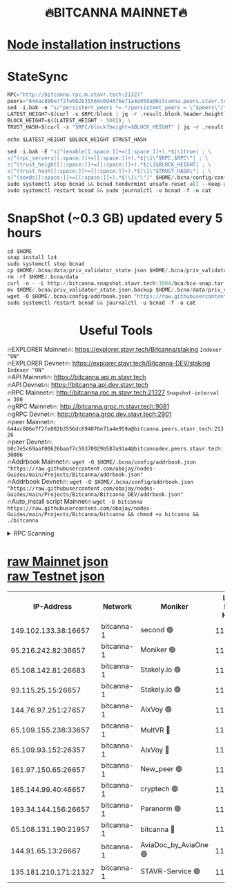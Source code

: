 <h1 align="center"> 🔥BITCANNA MAINNET🔥</h1>


[Node installation instructions](https://github.com/obajay/nodes-Guides/tree/main/Projects/Bitcanna)
=

# StateSync
```python
RPC="http://bitcanna.rpc.m.stavr.tech:21327"
peers="644ac886e7f2fe082b3556dc694076e71a4e959a@bitcanna.peers.stavr.tech:21326"
sed -i.bak -e "s/^persistent_peers *=.*/persistent_peers = \"$peers\"/" $HOME/.bcna/config/config.toml
LATEST_HEIGHT=$(curl -s $RPC/block | jq -r .result.block.header.height); \
BLOCK_HEIGHT=$((LATEST_HEIGHT - 500)); \
TRUST_HASH=$(curl -s "$RPC/block?height=$BLOCK_HEIGHT" | jq -r .result.block_id.hash)

echo $LATEST_HEIGHT $BLOCK_HEIGHT $TRUST_HASH

sed -i.bak -E "s|^(enable[[:space:]]+=[[:space:]]+).*$|\1true| ; \
s|^(rpc_servers[[:space:]]+=[[:space:]]+).*$|\1\"$RPC,$RPC\"| ; \
s|^(trust_height[[:space:]]+=[[:space:]]+).*$|\1$BLOCK_HEIGHT| ; \
s|^(trust_hash[[:space:]]+=[[:space:]]+).*$|\1\"$TRUST_HASH\"| ; \
s|^(seeds[[:space:]]+=[[:space:]]+).*$|\1\"\"|" $HOME/.bcna/config/config.toml
sudo systemctl stop bcnad && bcnad tendermint unsafe-reset-all --keep-addr-book
sudo systemctl restart bcnad && sudo journalctl -u bcnad -f -o cat
```
# SnapShot (~0.3 GB) updated every 5 hours
```python
cd $HOME
snap install lz4
sudo systemctl stop bcnad
cp $HOME/.bcna/data/priv_validator_state.json $HOME/.bcna/priv_validator_state.json.backup
rm -rf $HOME/.bcna/data
curl -o - -L http://bitcanna.snapshot.stavr.tech:1004/bca/bca-snap.tar.lz4 | lz4 -c -d - | tar -x -C $HOME/.bcna --strip-components 2
mv $HOME/.bcna/priv_validator_state.json.backup $HOME/.bcna/data/priv_validator_state.json
wget -O $HOME/.bcna/config/addrbook.json "https://raw.githubusercontent.com/obajay/nodes-Guides/main/Projects/Bitcanna/addrbook.json"
sudo systemctl restart bcnad && journalctl -u bcnad -f -o cat
```

 <h1 align="center"> Useful Tools</h1>

🔥EXPLORER Mainnet🔥:    https://explorer.stavr.tech/Bitcanna/staking          `Indexer "ON"` \
🔥EXPLORER Devnet🔥:     https://explorer.stavr.tech/Bitcanna-DEV/staking     `Indexer "ON"` \
🔥API Mainnet🔥:         https://bitcanna.api.m.stavr.tech \
🔥API Devnet🔥:          https://bitcanna.api.dev.stavr.tech \
🔥RPC Mainnet🔥:         http://bitcanna.rpc.m.stavr.tech:21327         `Snapshot-interval = 300` \
🔥gRPC Mainnet🔥:        http://bitcanna.grpc.m.stavr.tech:9081 \
🔥gRPC Devnet🔥:         http://bitcanna.grpc.dev.stavr.tech:2901 \
🔥peer Mainnet🔥:        `644ac886e7f2fe082b3556dc694076e71a4e959a@bitcanna.peers.stavr.tech:21326` \
🔥peer Devnet🔥:         `b0c7e5c69aaf00626baaf7c59370029b587a91a4@bitcannadev.peers.stavr.tech:30006` \
🔥Addrbook Mainnet🔥:    ```wget -O $HOME/.bcna/config/addrbook.json "https://raw.githubusercontent.com/obajay/nodes-Guides/main/Projects/Bitcanna/addrbook.json"``` \
🔥Addrbook Devnet🔥:    ```wget -O $HOME/.bcna/config/addrbook.json "https://raw.githubusercontent.com/obajay/nodes-Guides/main/Projects/Bitcanna/Bitcanna_DEV/addrbook.json"``` \
🔥Auto_install script Mainnet🔥:```wget -O bitcanna https://raw.githubusercontent.com/obajay/nodes-Guides/main/Projects/Bitcanna/bitcanna && chmod +x bitcanna && ./bitcanna```



<details>
<summary>RPC Scanning</summary>

<h2 align="center"> We scan nodes in real time every 4 hours. And we provide the final result of RPC endpoints.
We cannot influence the operation of these nodes in any way. </h2>


```python
If Voting Power is higher than 0 --> then the Node is a validator of the network and may be subject to attack and be a potential threat to the chain.
```
```python
We marked such validators with a red symbol
```

</details>

[raw Mainnet json](https://rpc-check.bcam.stavr.tech/bcam/rpc-bcam-result.json) \
[raw Testnet json](https://github.com/obajay/StateSync-snapshots/tree/main/Projects/Bitcanna/Rpc-Check-Testnet)
=



<table><tr><th>IP-Address</th><th>Network</th><th>Moniker</th><th>Latest Block Height</th><th>Earliest Block Height</th><th>Catching Up</th><th>Tx Index</th><th>Voting Power</th><th>Scan Time</th></tr><tr><td>149.102.133.38:16657</td><td>bitcanna-1</td><td>second 🟢</td><td>11814803</td><td>1</td><td>False</td><td>on</td><td>0</td><td>2023-12-24T07:28:37.269097342UTC</td></tr><tr><td>95.216.242.82:36657</td><td>bitcanna-1</td><td>Moniker 🟢</td><td>11814794</td><td>5776907</td><td>False</td><td>on</td><td>0</td><td>2023-12-24T07:27:43.114406207UTC</td></tr><tr><td>65.108.142.81:26683</td><td>bitcanna-1</td><td>Stakely.io 🟢</td><td>11814798</td><td>6152001</td><td>False</td><td>on</td><td>0</td><td>2023-12-24T07:28:04.579817291UTC</td></tr><tr><td>93.115.25.15:26657</td><td>bitcanna-1</td><td>Stakely.io 🟢</td><td>11814797</td><td>6520001</td><td>False</td><td>on</td><td>0</td><td>2023-12-24T07:27:58.096936314UTC</td></tr><tr><td>144.76.97.251:27657</td><td>bitcanna-1</td><td>AlxVoy 🟢</td><td>11814802</td><td>8805201</td><td>False</td><td>on</td><td>0</td><td>2023-12-24T07:28:27.484415049UTC</td></tr><tr><td>65.109.155.238:33657</td><td>bitcanna-1</td><td>MultVR 🔴</td><td>11814799</td><td>9933415</td><td>False</td><td>on</td><td>350282</td><td>2023-12-24T07:28:11.508057922UTC</td></tr><tr><td>65.109.93.152:26357</td><td>bitcanna-1</td><td>AlxVoy 🔴</td><td>11814803</td><td>10824001</td><td>False</td><td>on</td><td>1391603</td><td>2023-12-24T07:28:37.887012211UTC</td></tr><tr><td>161.97.150.65:26657</td><td>bitcanna-1</td><td>New_peer 🟢</td><td>11814798</td><td>11334001</td><td>False</td><td>on</td><td>0</td><td>2023-12-24T07:28:04.921682609UTC</td></tr><tr><td>185.144.99.40:46657</td><td>bitcanna-1</td><td>cryptech 🟢</td><td>11814794</td><td>11528001</td><td>False</td><td>on</td><td>0</td><td>2023-12-24T07:27:40.582477497UTC</td></tr><tr><td>193.34.144.156:26657</td><td>bitcanna-1</td><td>Paranorm 🟢</td><td>11814799</td><td>11645501</td><td>False</td><td>on</td><td>0</td><td>2023-12-24T07:28:16.233109706UTC</td></tr><tr><td>65.108.131.190:21957</td><td>bitcanna-1</td><td>bitcanna 🔴</td><td>11814800</td><td>11714800</td><td>False</td><td>on</td><td>408571</td><td>2023-12-24T07:28:15.943965507UTC</td></tr><tr><td>144.91.65.13:26667</td><td>bitcanna-1</td><td>AviaDoc_by_AviaOne 🟢</td><td>11814800</td><td>11809001</td><td>False</td><td>on</td><td>0</td><td>2023-12-24T07:28:22.759938092UTC</td></tr><tr><td>135.181.210.171:21327</td><td>bitcanna-1</td><td>STAVR-Service 🟢</td><td>11814802</td><td>11812001</td><td>False</td><td>on</td><td>0</td><td>2023-12-24T07:28:27.220427117UTC</td></tr></table>
